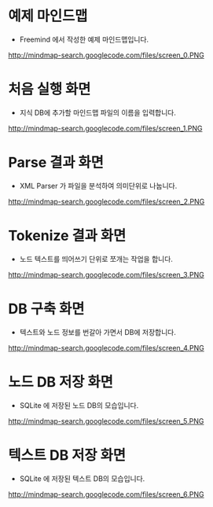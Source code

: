 # 예제 마인드맵 #
  * Freemind 에서 작성한 예제 마인드맵입니다.

http://mindmap-search.googlecode.com/files/screen_0.PNG

# 처음 실행 화면 #
  * 지식 DB에 추가할 마인드맵 파일의 이름을 입력합니다.

http://mindmap-search.googlecode.com/files/screen_1.PNG

# Parse 결과 화면 #
  * XML Parser 가 파일을 분석하여 의미단위로 나눕니다.

http://mindmap-search.googlecode.com/files/screen_2.PNG

# Tokenize 결과 화면 #
  * 노드 텍스트를 띄어쓰기 단위로 쪼개는 작업을 합니다.

http://mindmap-search.googlecode.com/files/screen_3.PNG

# DB 구축 화면 #
  * 텍스트와 노드 정보를 번갈아 가면서 DB에 저장합니다.

http://mindmap-search.googlecode.com/files/screen_4.PNG

# 노드 DB 저장 화면 #
  * SQLite 에 저장된 노드 DB의 모습입니다.

http://mindmap-search.googlecode.com/files/screen_5.PNG

# 텍스트 DB 저장 화면 #
  * SQLite 에 저장된 텍스트 DB의 모습입니다.

http://mindmap-search.googlecode.com/files/screen_6.PNG
